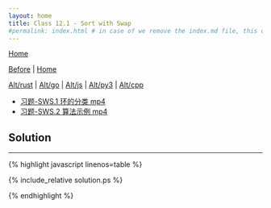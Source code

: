 ```yaml
---
layout: home
title: Class 12.1 - Sort with Swap
#permalink: index.html # in case of we remove the index.md file, this doc will be the index page
---
```


<div class="row">
<div class="columnStmt" markdown="1">

[Home](./README.md)

[Before](./class-11.6.md) | [Home](./class-12.2.md)

[Alt/rust](./Alt_rust/README.md) | [Alt/go](./Alt_c/README.md) | [Alt/js](./Alt_js/README.html) | [Alt/py3](./Alt_py3/README.md) | [Alt/cpp](./Alt_cpp/README.md) 

-   [习题-SWS.1 环的分类 mp4](https://data-structure.s3.us-west-1.amazonaws.com/12_%E7%AC%AC%E5%8D%81%E4%BA%8C%E8%AE%B2+%E7%BB%BC%E5%90%88%E4%B9%A0%E9%A2%98%E9%80%89%E8%AE%B2%5B%E9%99%88%E8%B6%8A%5D/%E4%B9%A0%E9%A2%98-SWS.1+%E7%8E%AF%E7%9A%84%E5%88%86%E7%B1%BB%EF%BC%885%EF%BC%9A29%EF%BC%89_Hd.mp4)
-   [习题-SWS.2 算法示例 mp4](https://data-structure.s3.us-west-1.amazonaws.com/12_%E7%AC%AC%E5%8D%81%E4%BA%8C%E8%AE%B2+%E7%BB%BC%E5%90%88%E4%B9%A0%E9%A2%98%E9%80%89%E8%AE%B2%5B%E9%99%88%E8%B6%8A%5D/%E4%B9%A0%E9%A2%98-SWS.2+%E7%AE%97%E6%B3%95%E7%A4%BA%E4%BE%8B%EF%BC%885%EF%BC%9A37%EF%BC%89_Hd.mp4)



</div>
<div class="columnSol" markdown="1">

## Solution
------

{% highlight javascript linenos=table %}

{% include_relative solution.ps %}

{% endhighlight %}

</div>
</div>
